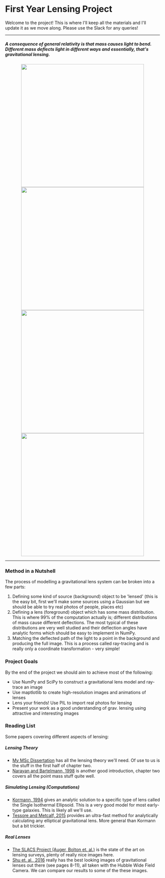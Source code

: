 # First Year Lensing Project

Welcome to the project! This is where I'll keep all the materials and I'll update it as we move along.
Please use the Slack for any queries!
___

##### A consequence of general relativity is that mass causes light to bend. Different mass deflects light in different ways and essentially, that's gravitational lensing.

<p align="center">
<img src="https://github.com/conor-or/lens-mcmc/blob/master/images/image1.png" width="400"><img src="https://github.com/conor-or/lens-mcmc/blob/master/images/image2.png" width="400">
<img src="https://github.com/conor-or/lens-mcmc/blob/master/images/image3.png" width="400"><img src="https://github.com/conor-or/lens-mcmc/blob/master/images/image4.png" width="400">
</p>

___

### Method in a Nutshell

The process of modelling a gravitational lens system can be broken into a few parts:
1. Defining some kind of source (background) object to be 'lensed' (this is the easy bit, first we'll make some sources using a Gaussian but we should be able to try real photos of people, places etc)
2. Defining a lens (foreground) object which has some mass distribution. This is where 99% of the computation actually is; different distributions of mass cause different deflections. The most typical of these distributions are very well studied and their deflection angles have analytic forms which should be easy to implement in NumPy.
3. Matching the deflected path of the light to a point in the background and producing the full image. This is a process called ray-tracing and is really only a coordinate transformation - very simple!

### Project Goals

By the end of the project we should aim to achieve most of the
following:

- Use NumPy and SciPy to construct a gravitational lens model and ray-trace an image
- Use maptlotlib to create high-resolution images and animations of lenses
- Lens your friends! Use PIL to import real photos for lensing
- Present your work as a good understanding of grav. lensing using attractive and interesting images

### Reading List

Some papers covering different aspects of lensing:

##### Lensing Theory
* [My MSc Dissertation](https://github.com/conor-or/first-year-lensing/raw/master/docs/dissertation.pdf) has all the lensing theory we'll need. Of use to us is the stuff in the first half of chapter two.
* [Narayan and Bartelmann, 1998](https://arxiv.org/abs/astro-ph/9606001) is another good introduction, chapter two covers all the point mass stuff quite well.

##### Simulating Lensing (Computations)
* [Kormann, 1994]() gives an analytic solution to a specific type of lens called the Single Isothermal Ellipsoid. This is a very good model for most early-type galaxies. This is likely all we'll use.
* [Tessore and Metcalf, 2015](https://arxiv.org/abs/1507.01819) provides an ultra-fast method for analytically calculating any elliptical gravitational lens. More general than Kormann but a bit trickier.

##### Real Lenses
* [The SLACS Project (Auger, Bolton et. al.)](http://www.physics.utah.edu/~bolton/slacs/Home.html) is the state of the art on lensing surveys, plenty of really nice images here.
* [Shu et. al., 2016](https://arxiv.org/abs/1608.08707) really has the best looking images of gravitational lenses out there (see pages 8-11), all taken with the Hubble Wide Field Camera. We can compare our results to some of the these images.
